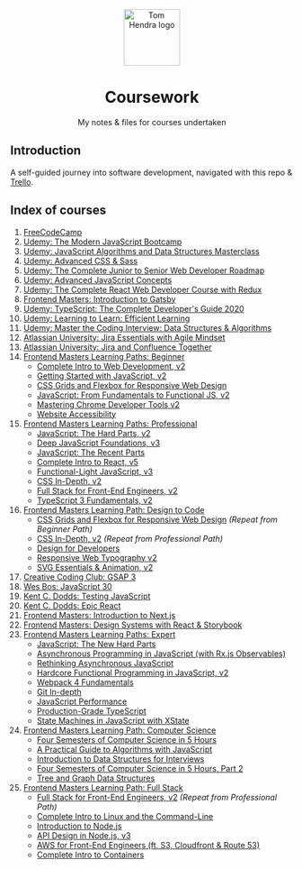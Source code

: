 <div align=center>
<img alt="Tom Hendra logo" src="https://res.cloudinary.com/tomhendra/image/upload/v1567091669/tomhendra-logo/tomhendra-logo-round-1024.png" width="100" />
<h1>Coursework</h1>
<p>My notes & files for courses undertaken</p>
</div>

## Introduction

A self-guided journey into software development, navigated with this repo & [Trello](https://trello.com/b/R1CVyI4S).

## Index of courses

1.  [FreeCodeCamp](1-free-code-camp)
2.  [Udemy: The Modern JavaScript Bootcamp](2-modern-javascript-bootcamp)
3.  [Udemy: JavaScript Algorithms and Data Structures Masterclass](3-algorithms-and-data-structures)
4.  [Udemy: Advanced CSS & Sass](4-advanced-css-and-sass)
5.  [Udemy: The Complete Junior to Senior Web Developer Roadmap](5-complete-junior-to-senior-web-developer)
6.  [Udemy: Advanced JavaScript Concepts](6-advanced-javascript-concepts)
7.  [Udemy: The Complete React Web Developer Course with Redux](7-complete-react-web-developer)
8.  [Frontend Masters: Introduction to Gatsby](8-gatsby-intro)
9.  [Udemy: TypeScript: The Complete Developer's Guide 2020](9-typescript-complete-developers-guide)
10. [Udemy: Learning to Learn: Efficient Learning](10-learning-to-learn)
11. [Udemy: Master the Coding Interview: Data Structures & Algorithms](11-master-the-coding-interview)
12. [Atlassian University: Jira Essentials with Agile Mindset](12-jira-essentials-with-agile-mindset)
13. [Atlassian University: Jira and Confluence Together](13-jira-and-confluence-together)
14. [Frontend Masters Learning Paths: Beginner](14-fem-beginner)
    - [Complete Intro to Web Development, v2](14-fem-beginner/1-complete-intro-to-web-development-v2)
    - [Getting Started with JavaScript, v2](14-fem-beginner/2-getting-started-with-javascript-v2)
    - [CSS Grids and Flexbox for Responsive Web Design](14-fem-beginner/3-css-grids-and-flexbox-for-responsive-web-design)
    - [JavaScript: From Fundamentals to Functional JS, v2](14-fem-beginner/4-javascript-from-fundamentals-to-functional-js-v2)
    - [Mastering Chrome Developer Tools v2](14-fem-beginner/5-mastering-chrome-developer-tools-v2)
    - [Website Accessibility]()
15. [Frontend Masters Learning Paths: Professional](15-fem-professional)
    - [JavaScript: The Hard Parts, v2](15-fem-professional/1-javascript-the-hard-parts-v2)
    - [Deep JavaScript Foundations, v3](15-fem-professional/2-deep-javascript-foundations-v3)
    - [JavaScript: The Recent Parts](15-fem-professional/3-javascript-the-recent-parts)
    - [Complete Intro to React, v5](15-fem-professional/4-complete-intro-to-react-v5)
    - [Functional-Light JavaScript, v3](15-fem-professional/5-functional-light-javascript-v3)
    - [CSS In-Depth, v2](15-fem-professional/6-css-in-depth-v2)
    - [Full Stack for Front-End Engineers, v2](15-fem-professional/7-full-stack-for-front-end-engineers-v2)
    - [TypeScript 3 Fundamentals, v2]()
16. [Frontend Masters Learning Path: Design to Code](16-fem-design-to-code)
    - [CSS Grids and Flexbox for Responsive Web Design](14-fem-beginner/3-css-grids-and-flexbox-for-responsive-web-design) _(Repeat from Beginner Path)_
    - [CSS In-Depth, v2](15-fem-professional/6-css-in-depth-v2) _(Repeat from Professional Path)_
    - [Design for Developers](16-fem-design-to-code/1-design-for-developers)
    - [Responsive Web Typography v2](16-fem-design-to-code/1-design-for-developers)
    - [SVG Essentials & Animation, v2](16-fem-design-to-code/3-svg-essentials-and-animation-v2)
17. [Creative Coding Club: GSAP 3](17-ccc-gsap-3)
18. [Wes Bos: JavaScript 30](18-javascript30)
19. [Kent C. Dodds: Testing JavaScript](19-testing-javascript)
20. [Kent C. Dodds: Epic React](20-epic-react)
21. [Frontend Masters: Introduction to Next.js]()
22. [Frontend Masters: Design Systems with React & Storybook]()
23. [Frontend Masters Learning Paths: Expert]()
    - [JavaScript: The New Hard Parts]()
    - [Asynchronous Programming in JavaScript (with Rx.js Observables)]()
    - [Rethinking Asynchronous JavaScript]()
    - [Hardcore Functional Programming in JavaScript, v2]()
    - [Webpack 4 Fundamentals]()
    - [Git In-depth]()
    - [JavaScript Performance]()
    - [Production-Grade TypeScript]()
    - [State Machines in JavaScript with XState]()
24. [Frontend Masters Learning Path: Computer Science]()
    - [Four Semesters of Computer Science in 5 Hours]()
    - [A Practical Guide to Algorithms with JavaScript]()
    - [Introduction to Data Structures for Interviews]()
    - [Four Semesters of Computer Science in 5 Hours, Part 2]()
    - [Tree and Graph Data Structures]()
25. [Frontend Masters Learning Path: Full Stack]()
    - [Full Stack for Front-End Engineers, v2]() _(Repeat from Professional Path)_
    - [Complete Intro to Linux and the Command-Line]()
    - [Introduction to Node.js]()
    - [API Design in Node.js, v3]()
    - [AWS for Front-End Engineers (ft. S3, Cloudfront & Route 53)]()
    - [Complete Intro to Containers]()
